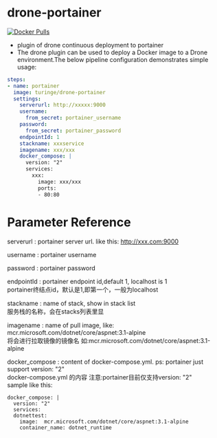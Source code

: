 # drone-portainer
[![Docker Pulls](https://img.shields.io/docker/pulls/lginc/drone-portainer.svg)](https://hub.docker.com/r/lginc/drone-portainer/)
+ plugin of drone continuous deployment to portainer
+ The drone plugin can be used to deploy a Docker image to a Drone environment.The below pipeline configuration demonstrates simple usage:

```yaml
steps:
- name: portainer
  image: turinge/drone-portainer
  settings:
    serverurl: http://xxxxx:9000
    username: 
      from_secret: portainer_username
    password:
      from_secret: portainer_password
    endpointId: 1
    stackname: xxxservice
    imagename: xxx/xxx
    docker_compose: |
      version: "2"
      services:
        xxx:
          image: xxx/xxx
          ports:
          - 80:80
```
# Parameter Reference

serverurl
: portainer server url. like this: http://xxx.com:9000

username
: portainer username

password
: portainer password

endpointId
: portainer endpoint id,default 1, localhost is 1 <br> portainer终结点id，默认是1,即第一个，一般为localhost

stackname
: name of stack, show in stack list <br> 服务栈的名称，会在stacks列表里显

imagename
: name of pull image, like: mcr.microsoft.com/dotnet/core/aspnet:3.1-alpine <br> 将会进行拉取镜像的镜像名 如:mcr.microsoft.com/dotnet/core/aspnet:3.1-alpine

docker_compose
: content of docker-compose.yml. ps: portainer just support version: "2" <br> docker-compose.yml 的内容 注意:portainer目前仅支持version: "2" <br>
sample like this:<br>
```
docker_compose: |
  version: "2"
  services:
  dotnettest:
    image:  mcr.microsoft.com/dotnet/core/aspnet:3.1-alpine
    container_name: dotnet_runtime
```

